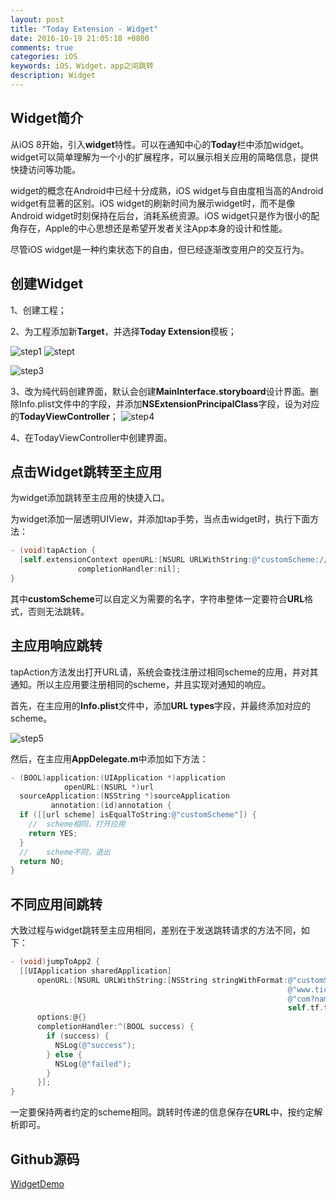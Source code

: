 ```yaml
---
layout: post
title: "Today Extension - Widget"
date: 2016-10-19 21:05:18 +0800
comments: true
categories: iOS
keywords: iOS，Widget，app之间跳转
description: Widget
---
```


## Widget简介

从iOS 8开始，引入**widget**特性。可以在通知中心的**Today**栏中添加widget。widget可以简单理解为一个小的扩展程序，可以展示相关应用的简略信息，提供快捷访问等功能。

widget的概念在Android中已经十分成熟，iOS widget与自由度相当高的Android widget有显著的区别。iOS widget的刷新时间为展示widget时，而不是像Android widget时刻保持在后台，消耗系统资源。iOS widget只是作为很小的配角存在，Apple的中心思想还是希望开发者关注App本身的设计和性能。

尽管iOS widget是一种约束状态下的自由，但已经逐渐改变用户的交互行为。

<!--more-->

## 创建Widget

1、创建工程；

2、为工程添加新**Target**，并选择**Today Extension**模板；

![step1](http://ofj92itlz.bkt.clouddn.com/Widget:step1.jpeg) ![stept](http://ofj92itlz.bkt.clouddn.com/Widget:step2.jpeg)

 ![step3](http://ofj92itlz.bkt.clouddn.com/Widget:step3.jpeg)

3、改为纯代码创建界面，默认会创建**MainInterface.storyboard**设计界面。删除Info.plist文件中的字段，并添加**NSExtensionPrincipalClass**字段，设为对应的**TodayViewController**； ![step4](http://ofj92itlz.bkt.clouddn.com/Widget:step5.jpeg)

4、在TodayViewController中创建界面。

## 点击Widget跳转至主应用

为widget添加跳转至主应用的快捷入口。

为widget添加一层透明UIView，并添加tap手势，当点击widget时，执行下面方法：

```objective-c
- (void)tapAction {
  [self.extensionContext openURL:[NSURL URLWithString:@"customScheme://url"]
               completionHandler:nil];
}
```

其中**customScheme**可以自定义为需要的名字，字符串整体一定要符合**URL**格式，否则无法跳转。

## 主应用响应跳转

tapAction方法发出打开URL请，系统会查找注册过相同scheme的应用，并对其通知。所以主应用要注册相同的scheme，并且实现对通知的响应。

首先，在主应用的**Info.plist**文件中，添加**URL types**字段，并最终添加对应的scheme。

![step5](http://ofj92itlz.bkt.clouddn.com/Widget:step4.jpeg)

然后，在主应用**AppDelegate.m**中添加如下方法：

```objective-c
- (BOOL)application:(UIApplication *)application
            openURL:(NSURL *)url
  sourceApplication:(NSString *)sourceApplication
         annotation:(id)annotation {
  if ([[url scheme] isEqualToString:@"customScheme"]) {
    //	scheme相同，打开应用
    return YES;
  }
  //	scheme不同，退出
  return NO;
}
```

## 不同应用间跳转

大致过程与widget跳转至主应用相同，差别在于发送跳转请求的方法不同，如下：

```objective-c
- (void)jumpToApp2 {
  [[UIApplication sharedApplication]
      openURL:[NSURL URLWithString:[NSString stringWithFormat:@"customScheme://"
                                                              @"www.ticwath."
                                                              @"com?name=%@",
                                                              self.tf.text]]
      options:@{}
      completionHandler:^(BOOL success) {
        if (success) {
          NSLog(@"success");
        } else {
          NSLog(@"failed");
        }
      }];
}
```

一定要保持两者约定的scheme相同。跳转时传递的信息保存在**URL**中，按约定解析即可。

## Github源码

[WidgetDemo](https://github.com/sxgfxm/WidgetDemo/tree/master)

